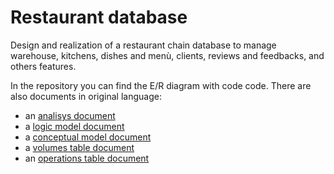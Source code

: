 # Restaurant database
Design and realization of a restaurant chain database to manage warehouse, kitchens, dishes and menù, clients, reviews and feedbacks, and others features. 

In the repository you can find the E/R diagram with code code.
There are also documents in original language:
  - an [analisys document](https://github.com/djqwert/restaurant-database/blob/master/Analisi.pdf)
  - a [logic model document](https://github.com/djqwert/restaurant-database/blob/master/Modello%20Logico.pdf)
  - a [conceptual model document](https://github.com/djqwert/restaurant-database/blob/master/Modello%20Concettuale.pdf)
  - a [volumes table document](https://github.com/djqwert/restaurant-database/blob/master/Tavola%20dei%20volumi.pdf)
  - an [operations table document](https://github.com/djqwert/restaurant-database/blob/master/Tavola%20delle%20operazioni.pdf)

